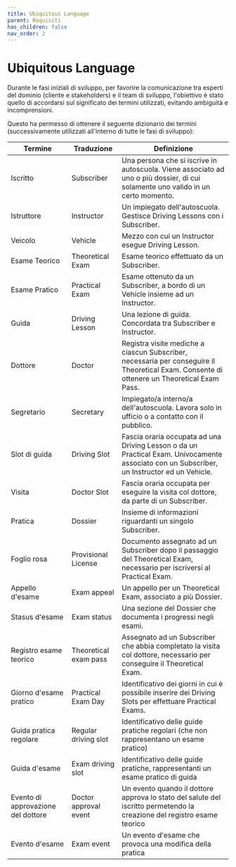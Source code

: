 ```yaml
---
title: Ubiquitous Language
parent: Requisiti
has_children: false
nav_order: 2
---
```



# Ubiquitous Language
Durante le fasi iniziali di sviluppo, per favorire la comunicazione tra esperti del dominio (cliente e stakeholders) e il team di sviluppo, l'obiettivo è stato quello di accordarsi sul significato dei termini utilizzati, evitando ambiguità e incomprensioni.

Questo ha permesso di ottenere il seguente dizionario dei termini (successivamente utilizzati all'interno di tutte le fasi di sviluppo):

| Termine                         | Traduzione                 | Definizione                                                                                                                                 |
|---------------------------------|----------------------------|---------------------------------------------------------------------------------------------------------------------------------------------|
| Iscritto                        | Subscriber                 | Una persona che si iscrive in autoscuola. Viene associato ad uno o più dossier, di cui solamente uno valido in un certo momento.            |
| Istruttore                      | Instructor                 | Un impiegato dell'autoscuola. Gestisce Driving Lessons con i Subscriber.                                                                    |
| Veicolo                         | Vehicle                    | Mezzo con cui un Instructor esegue Driving Lesson.                                                                                          |
| Esame Teorico                   | Theoretical Exam           | Esame teorico effettuato da un Subscriber.                                                                                                  |
| Esame Pratico                   | Practical Exam             | Esame ottenuto da un Subscriber, a bordo di un Vehicle insieme ad un Instructor.                                                            |
| Guida                           | Driving Lesson             | Una lezione di guida. Concordata tra Subscriber e Instructor.                                                                               |
| Dottore                         | Doctor                     | Registra visite mediche a ciascun Subscriber, necessaria per conseguire il Theoretical Exam. Consente di ottenere un Theoretical Exam Pass. |
| Segretario                      | Secretary                  | Impiegato/a interno/a dell'autoscuola. Lavora solo in ufficio o a contatto con il pubblico.                                                 |
| Slot di guida                   | Driving Slot               | Fascia oraria occupata ad una Driving Lesson o da un Practical Exam. Univocamente associato con un Subscriber, un Instructor ed un Vehicle. |
| Visita                          | Doctor Slot                | Fascia oraria occupata per eseguire la visita col dottore, da parte di un Subscriber.                                                       |
| Pratica                         | Dossier                    | Insieme di informazioni riguardanti un singolo Subscriber.                                                                                  |
| Foglio rosa                     | Provisional License        | Documento assegnato ad un Subscriber dopo il passaggio del Theoretical Exam, necessario per iscriversi al Practical Exam.                   |
| Appello d'esame                 | Exam appeal                | Un appello per un Theoretical Exam, associato a più Dossier.                                                                                |
| Stasus d'esame                  | Exam status                | Una sezione del Dossier che documenta i progressi negli esami.                                                                              |
| Registro esame teorico          | Theoretical exam pass      | Assegnato ad un Subscriber che abbia completato la visita col dottore, necessario per conseguire il Theoretical Exam.                       |
| Giorno d'esame pratico          | Practical Exam Day         | Identificativo dei giorni in cui è possibile inserire dei Driving Slots per effettuare Practical Exams.                                     |
| Guida pratica regolare          | Regular driving slot       | Identificativo delle guide pratiche regolari (che non rappresentano un esame pratico)                                                       |
| Guida d'esame                   | Exam driving slot          | Identificativo delle guide pratiche, rappresentanti un esame pratico di guida                                                               |
| Evento di approvazione del dottore | Doctor approval event      | Un evento quando il dottore approva lo stato del salute del iscritto permetendo la creazione del registro esame teorico                     |  
 | Evento d'esame                  | Exam event                 | Un evento d'esame che provoca una modifica della pratica                                                                                    |  